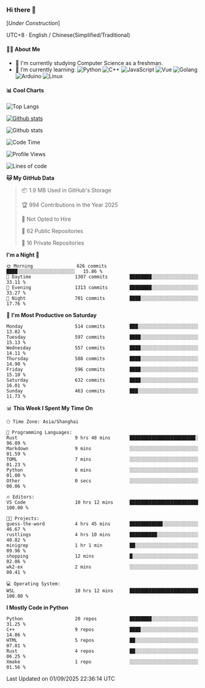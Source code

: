### Hi there 👋

\[*Under Construction*\]

UTC+8 · English / Chinese(Simplified/Traditional)

<!--
**NoNormalCreeper/NoNormalCreeper** is a ✨ _special_ ✨ repository because its `README.md` (this file) appears on your GitHub profile.

Here are some ideas to get you started:

- 🔭 I’m currently working on ...
- 🌱 I’m currently learning ...
- 👯 I’m looking to collaborate on ...
- 🤔 I’m looking for help with ...
- 💬 Ask me about ...
- 📫 How to reach me: ...
- 😄 Pronouns: ...
- ⚡ Fun fact: ...
-->

#### 👩‍💻 About Me

- 🏫 I'm currently studying Computer Science as a freshman.
- 🌱 I’m currently learning: 
![Python](https://img.shields.io/badge/-Python-blue?style=flat-square&logo=Python&logoColor=fff)
![C++](https://img.shields.io/badge/-C%2B%2B-00599C?style=flat-square&logo=C%2B%2B&logoColor=fff)
![JavaScript](https://img.shields.io/badge/-JavaScript-ffca18?style=flat-square&logo=JavaScript&logoColor=fff)
![Vue](https://img.shields.io/badge/-Vue-4FC08D?style=flat-square&logo=Vue.js&logoColor=fff)
![Golang](https://img.shields.io/badge/-Go-007d9c?style=flat-square&logo=Go&logoColor=fff)
![Arduino](https://img.shields.io/badge/-Arduino-00979D?style=flat-square&logo=Arduino&logoColor=fff)
![Linux](https://img.shields.io/badge/-Linux-FCC624?style=flat-square&logo=Linux&logoColor=fff)

#### 📊 Cool Charts

![Top Langs](https://readme-stats-zeta-six.vercel.app/api/top-langs/?username=NoNormalCreeper&layout=compact)

[![Github stats](https://readme-stats-zeta-six.vercel.app/api?username=NoNormalCreeper&show=reviews,discussions_started,discussions_answered,prs_merged,prs_merged_percentage)](https://github.com/anuraghazra/github-readme-stats)

![Github stats](https://github-profile-trophy.vercel.app/?username=NoNormalCreeper)


<!--START_SECTION:waka-->
![Code Time](http://img.shields.io/badge/Code%20Time-820%20hrs%2049%20mins-blue)

![Profile Views](http://img.shields.io/badge/Profile%20Views-0-blue)

![Lines of code](https://img.shields.io/badge/From%20Hello%20World%20I%27ve%20Written-4.4%20million%20lines%20of%20code-blue)

**🐱 My GitHub Data** 

> 📦 1.9 MB Used in GitHub's Storage 
 > 
> 🏆 994 Contributions in the Year 2025
 > 
> 🚫 Not Opted to Hire
 > 
> 📜 62 Public Repositories 
 > 
> 🔑 16 Private Repositories 
 > 
**I'm a Night 🦉** 

```text
🌞 Morning                626 commits         ████░░░░░░░░░░░░░░░░░░░░░   15.86 % 
🌆 Daytime                1307 commits        ████████░░░░░░░░░░░░░░░░░   33.11 % 
🌃 Evening                1313 commits        ████████░░░░░░░░░░░░░░░░░   33.27 % 
🌙 Night                  701 commits         ████░░░░░░░░░░░░░░░░░░░░░   17.76 % 
```
📅 **I'm Most Productive on Saturday** 

```text
Monday                   514 commits         ███░░░░░░░░░░░░░░░░░░░░░░   13.02 % 
Tuesday                  597 commits         ████░░░░░░░░░░░░░░░░░░░░░   15.13 % 
Wednesday                557 commits         ████░░░░░░░░░░░░░░░░░░░░░   14.11 % 
Thursday                 588 commits         ████░░░░░░░░░░░░░░░░░░░░░   14.90 % 
Friday                   596 commits         ████░░░░░░░░░░░░░░░░░░░░░   15.10 % 
Saturday                 632 commits         ████░░░░░░░░░░░░░░░░░░░░░   16.01 % 
Sunday                   463 commits         ███░░░░░░░░░░░░░░░░░░░░░░   11.73 % 
```


📊 **This Week I Spent My Time On** 

```text
🕑︎ Time Zone: Asia/Shanghai

💬 Programming Languages: 
Rust                     9 hrs 48 mins       ████████████████████████░   96.09 % 
Markdown                 9 mins              ░░░░░░░░░░░░░░░░░░░░░░░░░   01.59 % 
TOML                     7 mins              ░░░░░░░░░░░░░░░░░░░░░░░░░   01.23 % 
Python                   6 mins              ░░░░░░░░░░░░░░░░░░░░░░░░░   01.00 % 
Other                    0 secs              ░░░░░░░░░░░░░░░░░░░░░░░░░   00.06 % 

🔥 Editors: 
VS Code                  10 hrs 12 mins      █████████████████████████   100.00 % 

🐱‍💻 Projects: 
guess-the-word           4 hrs 45 mins       ████████████░░░░░░░░░░░░░   46.67 % 
rustlings                4 hrs 10 mins       ██████████░░░░░░░░░░░░░░░   40.82 % 
minigrep                 1 hr 1 min          ██░░░░░░░░░░░░░░░░░░░░░░░   09.96 % 
shopping                 12 mins             █░░░░░░░░░░░░░░░░░░░░░░░░   02.06 % 
wk2-ex                   2 mins              ░░░░░░░░░░░░░░░░░░░░░░░░░   00.41 % 

💻 Operating System: 
WSL                      10 hrs 12 mins      █████████████████████████   100.00 % 
```

**I Mostly Code in Python** 

```text
Python                   20 repos            ████████░░░░░░░░░░░░░░░░░   31.25 % 
C++                      9 repos             ████░░░░░░░░░░░░░░░░░░░░░   14.06 % 
HTML                     5 repos             ██░░░░░░░░░░░░░░░░░░░░░░░   07.81 % 
Rust                     4 repos             ██░░░░░░░░░░░░░░░░░░░░░░░   06.25 % 
Xmake                    1 repo              ░░░░░░░░░░░░░░░░░░░░░░░░░   01.56 % 
```




 Last Updated on 01/09/2025 22:36:14 UTC
<!--END_SECTION:waka-->

